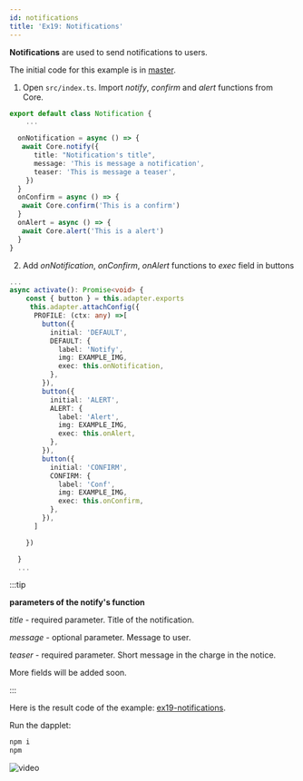 ```yaml
---
id: notifications
title: 'Ex19: Notifications'
---
```


**Notifications** are used to send notifications to users.

The initial code for this example is in [master](https://github.com/dapplets/dapplet-template/tree/master).

1. Open `src/index.ts`. Import _notify_, _confirm_ and _alert_ functions from Core.

```ts
export default class Notification {
    ...

  onNotification = async () => {
   await Core.notify({
      title: "Notification's title",
      message: 'This is message a notification',
      teaser: 'This is message a teaser',
    })
  }
  onConfirm = async () => {
   await Core.confirm('This is a confirm')
  }
  onAlert = async () => {
   await Core.alert('This is a alert')
  }
}
```

2. Add _onNotification_, _onConfirm_, _onAlert_ functions to _exec_ field in buttons

```ts
...
async activate(): Promise<void> {
    const { button } = this.adapter.exports
     this.adapter.attachConfig({
      PROFILE: (ctx: any) =>[
        button({
          initial: 'DEFAULT',
          DEFAULT: {
            label: 'Notify',
            img: EXAMPLE_IMG,
            exec: this.onNotification,
          },
        }),
        button({
          initial: 'ALERT',
          ALERT: {
            label: 'Alert',
            img: EXAMPLE_IMG,
            exec: this.onAlert,
          },
        }),
        button({
          initial: 'CONFIRM',
          CONFIRM: {
            label: 'Conf',
            img: EXAMPLE_IMG,
            exec: this.onConfirm,
          },
        }),
      ]

    })

  }
  ...

```

:::tip

**parameters of the notify's function**

_title_ - required parameter. Title of the notification.

_message_ - optional parameter. Message to user.

_teaser_ - required parameter. Short message in the charge in the notice.

More fields will be added soon.

:::

Here is the result code of the example: [ex19-notifications](https://github.com/dapplets/dapplet-template/tree/ex19-notifications).

Run the dapplet:

```bash
npm i
npm
```

![video](/video/ex_19.gif)
